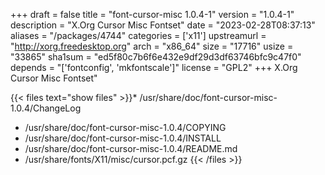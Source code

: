 +++
draft = false
title = "font-cursor-misc 1.0.4-1"
version = "1.0.4-1"
description = "X.Org Cursor Misc Fontset"
date = "2023-02-28T08:37:13"
aliases = "/packages/4744"
categories = ['x11']
upstreamurl = "http://xorg.freedesktop.org"
arch = "x86_64"
size = "17716"
usize = "33865"
sha1sum = "ed5f80c7b6f6e432e9df29d3df63746bfc9c47f0"
depends = "['fontconfig', 'mkfontscale']"
license = "GPL2"
+++
X.Org Cursor Misc Fontset"

{{< files text="show files" >}}* /usr/share/doc/font-cursor-misc-1.0.4/ChangeLog
* /usr/share/doc/font-cursor-misc-1.0.4/COPYING
* /usr/share/doc/font-cursor-misc-1.0.4/INSTALL
* /usr/share/doc/font-cursor-misc-1.0.4/README.md
* /usr/share/fonts/X11/misc/cursor.pcf.gz
{{< /files >}}